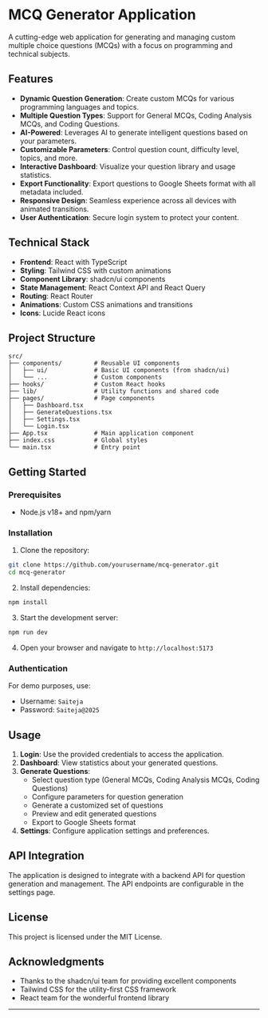 
# MCQ Generator Application

A cutting-edge web application for generating and managing custom multiple choice questions (MCQs) with a focus on programming and technical subjects.

## Features

- **Dynamic Question Generation**: Create custom MCQs for various programming languages and topics.
- **Multiple Question Types**: Support for General MCQs, Coding Analysis MCQs, and Coding Questions.
- **AI-Powered**: Leverages AI to generate intelligent questions based on your parameters.
- **Customizable Parameters**: Control question count, difficulty level, topics, and more.
- **Interactive Dashboard**: Visualize your question library and usage statistics.
- **Export Functionality**: Export questions to Google Sheets format with all metadata included.
- **Responsive Design**: Seamless experience across all devices with animated transitions.
- **User Authentication**: Secure login system to protect your content.

## Technical Stack

- **Frontend**: React with TypeScript
- **Styling**: Tailwind CSS with custom animations
- **Component Library**: shadcn/ui components
- **State Management**: React Context API and React Query
- **Routing**: React Router
- **Animations**: Custom CSS animations and transitions
- **Icons**: Lucide React icons

## Project Structure

```
src/
├── components/         # Reusable UI components
│   ├── ui/             # Basic UI components (from shadcn/ui)
│   └── ...             # Custom components
├── hooks/              # Custom React hooks
├── lib/                # Utility functions and shared code
├── pages/              # Page components
│   ├── Dashboard.tsx
│   ├── GenerateQuestions.tsx
│   ├── Settings.tsx
│   └── Login.tsx
├── App.tsx             # Main application component
├── index.css           # Global styles
└── main.tsx            # Entry point
```

## Getting Started

### Prerequisites

- Node.js v18+ and npm/yarn

### Installation

1. Clone the repository:
```bash
git clone https://github.com/yourusername/mcq-generator.git
cd mcq-generator
```

2. Install dependencies:
```bash
npm install
```

3. Start the development server:
```bash
npm run dev
```

4. Open your browser and navigate to `http://localhost:5173`

### Authentication

For demo purposes, use:
- Username: `Saiteja`
- Password: `Saiteja@2025`

## Usage

1. **Login**: Use the provided credentials to access the application.
2. **Dashboard**: View statistics about your generated questions.
3. **Generate Questions**: 
   - Select question type (General MCQs, Coding Analysis MCQs, Coding Questions)
   - Configure parameters for question generation
   - Generate a customized set of questions
   - Preview and edit generated questions
   - Export to Google Sheets format
4. **Settings**: Configure application settings and preferences.

## API Integration

The application is designed to integrate with a backend API for question generation and management. The API endpoints are configurable in the settings page.

## License

This project is licensed under the MIT License.

## Acknowledgments

- Thanks to the shadcn/ui team for providing excellent components
- Tailwind CSS for the utility-first CSS framework
- React team for the wonderful frontend library

---


